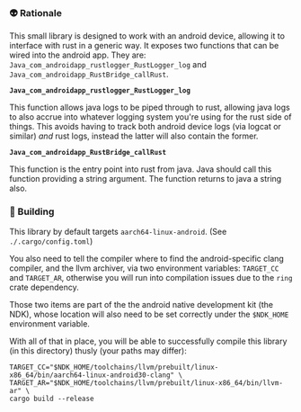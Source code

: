 ### :alien: Rationale

This small library is designed to work with an android device, allowing it to interface with rust in a generic way. It exposes two functions that can be wired into the android app. They are: `Java_com_androidapp_rustlogger_RustLogger_log` and `Java_com_androidapp_RustBridge_callRust`.

__`Java_com_androidapp_rustlogger_RustLogger_log`__

This function allows java logs to be piped through to rust, allowing java logs to also accrue into whatever logging system you're using for the rust side of things. This avoids having to track both android device logs (via logcat or similar) _and_ rust logs, instead the latter will also contain the former.

__`Java_com_androidapp_RustBridge_callRust`__

This function is the entry point into rust from java. Java should call this function providing a string argument. The function returns to java a string also.

### :wrench: Building

This library by default targets `aarch64-linux-android`. (See `./.cargo/config.toml`)

You also need to tell the compiler where to find the android-specific clang compiler, and the llvm archiver, via two environment variables: `TARGET_CC` and `TARGET_AR`, otherwise you will run into compilation issues due to the `ring` crate dependency.

Those two items are part of the the android native development kit (the NDK), whose location will also need to be set correctly under the `$NDK_HOME` environment variable.

With all of that in place, you will be able to successfully compile this library (in this directory) thusly (your paths may differ):

```
TARGET_CC="$NDK_HOME/toolchains/llvm/prebuilt/linux-x86_64/bin/aarch64-linux-android30-clang" \
TARGET_AR="$NDK_HOME/toolchains/llvm/prebuilt/linux-x86_64/bin/llvm-ar" \
cargo build --release
```
